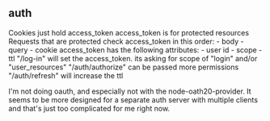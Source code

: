 
auth
---
Cookies just hold access_token
access_token is for protected resources
Requests that are protected check access_token in this order:
    - body
    - query
    - cookie
access_token has the following attributes:
    - user id
    - scope
    - ttl
"/log-in" will set the access_token. its asking for scope of "login" and/or "user_resources"
"/auth/authorize" can be passed more permissions
"/auth/refresh" will increase the ttl

I'm not doing oauth, and especially not with the node-oath20-provider. It seems to be more designed for a separate auth server with multiple clients and that's just too complicated for me right now.
